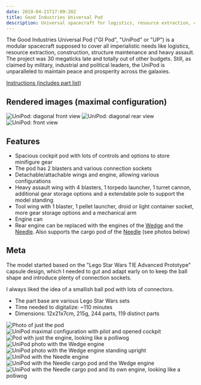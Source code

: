 ```yaml
---
date: 2019-04-21T17:09:20Z
title: Good Industries Universal Pod
description: Universal spacecraft for logistics, resource extraction, construction, maintenance and heavy assault.
---
```


The Good Industries Universal Pod ("GI Pod", "UniPod" or "UP") is a modular spacecraft supposed to cover all imperialistic needs like logistics, resource extraction, construction, structure maintenance and heavy assault.
The project was 30 megaticks late and totally out of other budgets. Still, as claimed by military, industrial and political leaders, the UniPod is unparalleled to maintain peace and prosperity across the galaxies.

[Instructions (includes part list)](universal-pod-instructions.pdf)

## Rendered images (maximal configuration)

![UniPod: diagonal front view](universal_pod.png)
![UniPod: diagonal rear view](universal_pod_rear.png)
![UniPod: front view](universal_pod_front.png)

## Features

* Spacious cockpit pod with lots of controls and options to store minifigure gear
* The pod has 2 blasters and various connection sockets
* Detachable/attachable wings and engine, allowing various configurations
* Heavy assault wing with 4 blasters, 1 torpedo launcher, 1 turret cannon, additional gear storage options and a extendable pole to support the model standing
* Tool wing with 1 blaster, 1 pellet launcher, droid or light container socket, more gear storage options and a mechanical arm
* Engine can
* Rear engine can be replaced with the engines of the [Wedge](../the-wedge/) and the [Needle](../the-needle/). Also supports the cargo pod of the [Needle](../the-needle/) (see photos below)

## Meta

The model started based on the "Lego Star Wars TIE Advanced Prototype" capsule design, which I needed to gut and adapt early on to keep the ball shape and introduce plenty of connection sockets.

I always liked the idea of a smallish ball pod with lots of connectors.

* The part base are various Lego Star Wars sets
* Time needed to digitalize: ~110 minutes
* Dimensions: 12x21x7cm, 215g, 244 parts, 119 distinct parts

![Photo of just the pod](real_pod.jpg)
![UniPod maximal configuration with pilot and opened cockpit](real_pod_open.jpg)
![Pod with just the engine, looking like a polliwog](real_pod_polliwog_config.jpg)
![UniPod photo with the Wedge engine](real_pod_wedge_engine.jpg)
![UniPod photo with the Wedge engine standing upright](real_pod_wedge_engine_upright.jpg)
![UniPod with the Needle engine](real_pod_needle_engine.jpg)
![UniPod with the Needle cargo pod and the Wedge engine](real_pod_needle_cargo_pod_wedge_engine.jpg)
![UniPod with the Needle cargo pod and its own engine, looking like a polliwog](real_pod_polliwog_with_neddle_cargo_pod.jpg)
